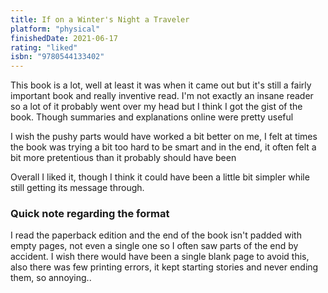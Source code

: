 ```yaml
---
title: If on a Winter's Night a Traveler
platform: "physical"
finishedDate: 2021-06-17
rating: "liked"
isbn: "9780544133402"
---
```


This book is a lot, well at least it was when it came out but it's still a fairly important book and really inventive read. I'm not exactly an insane reader so a lot of it probably went over my head but I think I got the gist of the book. Though summaries and explanations online were pretty useful

I wish the pushy parts would have worked a bit better on me, I felt at times the book was trying a bit too hard to be smart and in the end, it often felt a bit more pretentious than it probably should have been

Overall I liked it, though I think it could have been a little bit simpler while still getting its message through.

### Quick note regarding the format

I read the paperback edition and the end of the book isn't padded with empty pages, not even a single one so I often saw parts of the end by accident. I wish there would have been a single blank page to avoid this, also there was few printing errors, it kept starting stories and never ending them, so annoying..

